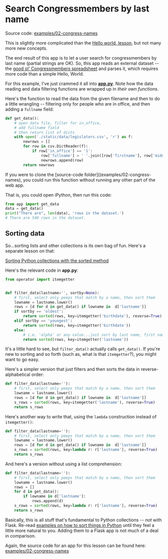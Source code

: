 # Search Congressmembers by last name

Source code: [examples/02-congress-names](examples/02-congress-names)


This is slightly more complicated than the [Hello world, lesson](examples/01-hello), but not many more new concepts.

The end result of this app is to let a user search for congressmembers by last name (partial strings are OK). So, this app reads an external dataset -- the [good ol' Congressmembers spreadsheet](examples/02-congress-names/static/data/legislators.csv) and parses it, which requires more code than a simple Hello, World.

For this example, I've just crammed it all into [__app.py__](examples/02-congress-names/app.py). Note how the data reading and data filtering functions are wrapped up in _their own functions_.

Here's the function to read the data from the given filename and then to do a little wrangling -- filtering only for people who are in office, and then adding a `fullname` field:

~~~py
def get_data():
    # open data file, filter for in_office,
    # add fullname field
    # then return list of dicts
    with open('./static/data/legislators.csv', 'r') as f:
        newrows = []
        for row in csv.DictReader(f):
            if row['in_office'] == '1':
                row['fullname'] = ' '.join([row['firstname'], row['middlename'], row['lastname']])
                newrows.append(row)
        return newrows
~~~

If you were to clone the [source-code folder]((examples/02-congress-names), you could run this function without running any other part of the web app.

That is, you could open iPython, then run this code:

~~~py
from app import get_data
data = get_data()
print("There are", len(data), 'rows in the dataset.')
# There are 540 rows in the dataset.
~~~


## Sorting data

So...sorting lists and other collections is its own bag of fun. Here's a separate lesson on that:

[Sorting Python collections with the sorted method](http://www.compciv.org/guides/python/fundamentals/sorting-collections-with-sorted/)

Here's the relevant code in __app.py__:


~~~py
from operator import itemgetter


def filter_data(lastname='', sortby=None):
    # first, select only peeps that match by a name, then sort them
    lowname = lastname.lower()
    rows = [d for d in get_data() if lowname in  d['lastname']]
    if sortby == 'oldest':
        return sorted(rows, key=itemgetter('birthdate'), reverse=True)
    elif sortby == 'youngest':
        return sorted(rows, key=itemgetter('birthdate'))
    else:
        # i.e. 'alpha' or any value...just sort by last name, first name
        return sorted(rows, key=itemgetter('lastname'))
~~~


It's a little hard to see, but `filter_data()` actually calls `get_data()`. If you're new to sorting and so forth (such as, what is that `itemgetter`?), you might want to go easy.

Here's a simpler version that just filters and then sorts the data in reverse-alphabetical order:

~~~py
def filter_data(lastname=''):
    # first, select only peeps that match by a name, then sort them
    lowname = lastname.lower()
    rows = [d for d in get_data() if lowname in  d['lastname']]
    s_rows = sorted(rows, key=itemgetter('lastname'), reverse=True)
    return s_rows
~~~


Here's another way to write that, using the `lambda` construction instead of `itemgetter()`:


~~~py
def filter_data(lastname=''):
    # first, select only peeps that match by a name, then sort them
    lowname = lastname.lower()
    rows = [d for d in get_data() if lowname in  d['lastname']]
    s_rows = sorted(rows, key=lambda r: r['lastname'], reverse=True)
    return s_rows
~~~


And here's a version without using a list comprehension:

~~~py
def filter_data(lastname=''):
    # first, select only peeps that match by a name, then sort them
    lowname = lastname.lower()
    rows = []
    for d in get_data():
        if lowname in d['lastname']:
            rows.append(d)
    s_rows = sorted(rows, key=lambda r: r['lastname'], reverse=True)
    return s_rows
~~~

Basically, this is all stuff that's fundamental to Python collections -- _not_ with Flask. Re-read [examples on how to sort things in Python](http://www.compciv.org/guides/python/fundamentals/sorting-collections-with-sorted/) until they feel a little more natural to you. Adding them to a Flask app is not much of a deal in comparison.


Again, the source code for an app for this lesson can be found here: [examples/02-congress-names](examples/02-congress-names)


